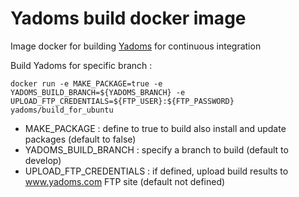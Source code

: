 
# Yadoms build docker image

Image docker for building [Yadoms](http://www.yadoms.com/) for continuous integration

Build Yadoms for specific branch :
```console
docker run -e MAKE_PACKAGE=true -e YADOMS_BUILD_BRANCH=${YADOMS_BRANCH} -e UPLOAD_FTP_CREDENTIALS=${FTP_USER}:${FTP_PASSWORD} yadoms/build_for_ubuntu
```

* MAKE_PACKAGE : define to true to build also install and update packages (default to false)
* YADOMS_BUILD_BRANCH : specify a branch to build (default to develop)
* UPLOAD_FTP_CREDENTIALS : if defined, upload build results to www.yadoms.com FTP site (default not defined)
